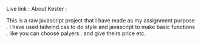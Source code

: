 
Live link    : 
About Kester :

This is a raw javascript project that I have made as my assignment purpose . I have used tailwind.css to do style and javascript to make basic functions . like you can choose palyers . and give theirs price etc.